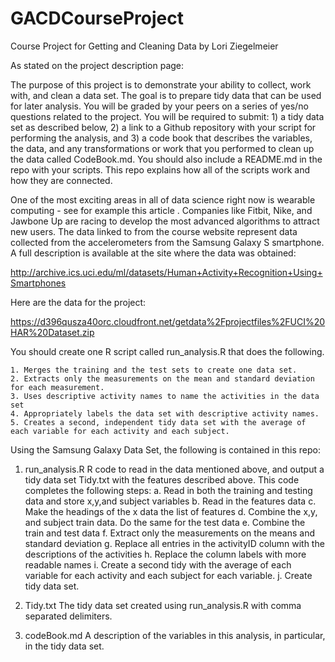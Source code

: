 GACDCourseProject
=================

Course Project for Getting and Cleaning Data by Lori Ziegelmeier

As stated on the project description page:

The purpose of this project is to demonstrate your ability to collect, work with, and clean a data set. The goal is to prepare tidy data that can be used for later analysis. You will be graded by your peers on a series of yes/no questions related to the project. You will be required to submit: 1) a tidy data set as described below, 2) a link to a Github repository with your script for performing the analysis, and 3) a code book that describes the variables, the data, and any transformations or work that you performed to clean up the data called CodeBook.md. You should also include a README.md in the repo with your scripts. This repo explains how all of the scripts work and how they are connected. 

One of the most exciting areas in all of data science right now is wearable computing - see for example this article . Companies like Fitbit, Nike, and Jawbone Up are racing to develop the most advanced algorithms to attract new users. The data linked to from the course website represent data collected from the accelerometers from the Samsung Galaxy S smartphone. A full description is available at the site where the data was obtained:

http://archive.ics.uci.edu/ml/datasets/Human+Activity+Recognition+Using+Smartphones

Here are the data for the project:

https://d396qusza40orc.cloudfront.net/getdata%2Fprojectfiles%2FUCI%20HAR%20Dataset.zip

 You should create one R script called run_analysis.R that does the following. 

    1. Merges the training and the test sets to create one data set.
    2. Extracts only the measurements on the mean and standard deviation for each measurement. 
    3. Uses descriptive activity names to name the activities in the data set
    4. Appropriately labels the data set with descriptive activity names. 
    5. Creates a second, independent tidy data set with the average of each variable for each activity and each subject. 



Using the Samsung Galaxy Data Set, the following is contained in this repo:

1.  run_analysis.R
  R code to read in the data mentioned above, and output a tidy data set Tidy.txt with the features described above. 
  This code completes the following steps:
    a. Read in both the training and testing data and store x,y,and subject variables
    b. Read in the features data
    c. Make the headings of the x data the list of features
    d. Combine the x,y, and subject train data.  Do the same for the test data
    e. Combine the train and test data
    f. Extract only the measurements on the means and standard deviation
    g. Replace all entries in the activityID column with the descriptions of the activities
    h. Replace the column labels with more readable names
    i. Create a second tidy with the average of each variable for each activity and each subject for each variable.
    j. Create tidy data set.

2.  Tidy.txt
  The tidy data set created using run_analysis.R with comma separated delimiters.
3. codeBook.md
  A description of the variables in this analysis, in particular, in the tidy data set.

